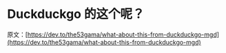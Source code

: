 # Duckduckgo 的这个呢？

原文：[https://dev.to/the53gama/what-about-this-from-duckduckgo-mgd](https://dev.to/the53gama/what-about-this-from-duckduckgo-mgd)